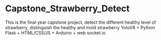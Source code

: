# Capstone_Strawberry_Detect

This is the final year capstone project, detect the different healthy level of strawberry, distinguish the healthy and mold strawberry
YoloV8 + Python Flask + HTML/CSS/JS + Arduino + web socket.io
